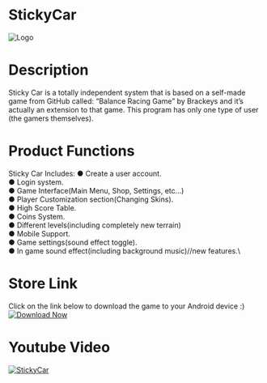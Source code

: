 # StickyCar
![Logo](https://raw.githubusercontent.com/sagiweizmann/StickyCar/master/logo.png)
# Description 

Sticky Car is a totally independent system that is based on a self-made game from GitHub called: “Balance Racing Game” by Brackeys and it’s actually an extension to that game. This program has only one type of user (the gamers themselves).
# Product Functions

Sticky Car Includes:
●	Create a user account.\
●	Login system.\
●	Game Interface(Main Menu, Shop, Settings, etc…)\
●	Player Customization section(Changing Skins).\
●	High Score Table.\
●	Coins System.\
●	Different levels(including completely new terrain)\
●	Mobile Support.\
●	Game settings(sound effect toggle).\
●	In game sound effect(including background music)//new features.\

# Store Link
Click on the link below to download the game to your Android device :)\
[![Download Now](https://cdn-mobile.aptoide.com/static/imgs/aptoide-logo.svg)](https://stickycar.en.aptoide.com/?store_name=stickycar&app_id=56727545 "Download Now")



# Youtube Video
[![StickyCar](https://i.imgur.com/BHLRd9m.png)](https://www.youtube.com/watch?v=IewCNloCyik "StickyCar")

